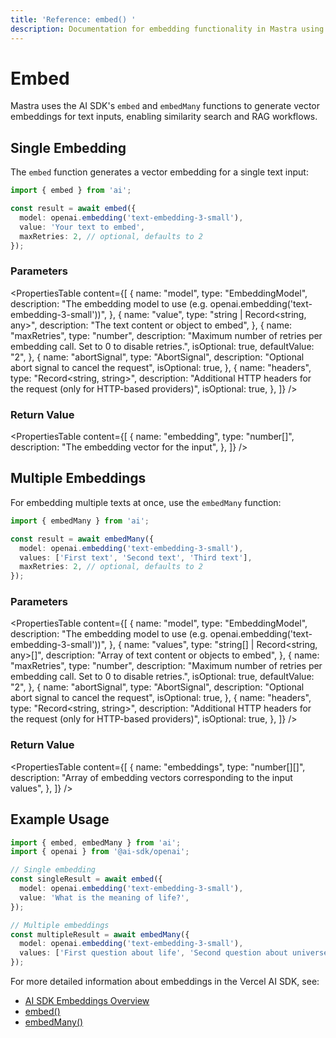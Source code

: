 ```yaml
---
title: 'Reference: embed() '
description: Documentation for embedding functionality in Mastra using the AI SDK.
---
```


# Embed

Mastra uses the AI SDK's `embed` and `embedMany` functions to generate vector embeddings for text inputs, enabling similarity search and RAG workflows.

## Single Embedding

The `embed` function generates a vector embedding for a single text input:

```typescript
import { embed } from 'ai';

const result = await embed({
  model: openai.embedding('text-embedding-3-small'),
  value: 'Your text to embed',
  maxRetries: 2, // optional, defaults to 2
});
```

### Parameters

<PropertiesTable
content={[
{
name: "model",
type: "EmbeddingModel",
description:
"The embedding model to use (e.g. openai.embedding('text-embedding-3-small'))",
},
{
name: "value",
type: "string | Record<string, any>",
description: "The text content or object to embed",
},
{
name: "maxRetries",
type: "number",
description:
"Maximum number of retries per embedding call. Set to 0 to disable retries.",
isOptional: true,
defaultValue: "2",
},
{
name: "abortSignal",
type: "AbortSignal",
description: "Optional abort signal to cancel the request",
isOptional: true,
},
{
name: "headers",
type: "Record<string, string>",
description:
"Additional HTTP headers for the request (only for HTTP-based providers)",
isOptional: true,
},
]}
/>

### Return Value

<PropertiesTable
content={[
{
name: "embedding",
type: "number[]",
description: "The embedding vector for the input",
},
]}
/>

## Multiple Embeddings

For embedding multiple texts at once, use the `embedMany` function:

```typescript
import { embedMany } from 'ai';

const result = await embedMany({
  model: openai.embedding('text-embedding-3-small'),
  values: ['First text', 'Second text', 'Third text'],
  maxRetries: 2, // optional, defaults to 2
});
```

### Parameters

<PropertiesTable
content={[
{
name: "model",
type: "EmbeddingModel",
description:
"The embedding model to use (e.g. openai.embedding('text-embedding-3-small'))",
},
{
name: "values",
type: "string[] | Record<string, any>[]",
description: "Array of text content or objects to embed",
},
{
name: "maxRetries",
type: "number",
description:
"Maximum number of retries per embedding call. Set to 0 to disable retries.",
isOptional: true,
defaultValue: "2",
},
{
name: "abortSignal",
type: "AbortSignal",
description: "Optional abort signal to cancel the request",
isOptional: true,
},
{
name: "headers",
type: "Record<string, string>",
description:
"Additional HTTP headers for the request (only for HTTP-based providers)",
isOptional: true,
},
]}
/>

### Return Value

<PropertiesTable
content={[
{
name: "embeddings",
type: "number[][]",
description:
"Array of embedding vectors corresponding to the input values",
},
]}
/>

## Example Usage

```typescript
import { embed, embedMany } from 'ai';
import { openai } from '@ai-sdk/openai';

// Single embedding
const singleResult = await embed({
  model: openai.embedding('text-embedding-3-small'),
  value: 'What is the meaning of life?',
});

// Multiple embeddings
const multipleResult = await embedMany({
  model: openai.embedding('text-embedding-3-small'),
  values: ['First question about life', 'Second question about universe', 'Third question about everything'],
});
```

For more detailed information about embeddings in the Vercel AI SDK, see:

- [AI SDK Embeddings Overview](https://sdk.vercel.ai/docs/ai-sdk-core/embeddings)
- [embed()](https://sdk.vercel.ai/docs/reference/ai-sdk-core/embed)
- [embedMany()](https://sdk.vercel.ai/docs/reference/ai-sdk-core/embed-many)
